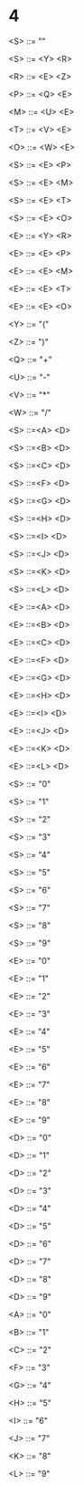 # 4

\<S> ::= ""

\<S> ::= \<Y> \<R>

\<R> ::= \<E> \<Z>

\<P> ::= \<Q> \<E>

\<M> ::= \<U> \<E>

\<T> ::= \<V> \<E>

\<O> ::= \<W> \<E>

\<S> ::= \<E> \<P>

\<S> ::= \<E> \<M>

\<S> ::= \<E> \<T>

\<S> ::= \<E> \<O>

\<E> ::= \<Y> \<R>

\<E> ::= \<E> \<P>

\<E> ::= \<E> \<M>

\<E> ::= \<E> \<T>

\<E> ::= \<E> \<O>

\<Y> ::= "("

\<Z> ::= ")"

\<Q> ::= "+"

\<U> ::= "-"

\<V> ::= "*"

\<W> ::= "/"

\<S> ::=\<A> \<D>

\<S> ::=\<B> \<D>

\<S> ::=\<C> \<D>

\<S> ::=\<F> \<D>

\<S> ::=\<G> \<D>

\<S> ::=\<H> \<D>

\<S> ::=\<I> \<D>

\<S> ::=\<J> \<D>

\<S> ::=\<K> \<D>

\<S> ::=\<L> \<D>

\<E> ::=\<A> \<D>

\<E> ::=\<B> \<D>

\<E> ::=\<C> \<D>

\<E> ::=\<F> \<D>

\<E> ::=\<G> \<D>

\<E> ::=\<H> \<D>

\<E> ::=\<I> \<D>

\<E> ::=\<J> \<D>

\<E> ::=\<K> \<D>

\<E> ::=\<L> \<D>

\<S> ::= "0"

\<S> ::= "1"

\<S> ::= "2"

\<S> ::= "3"

\<S> ::= "4"

\<S> ::= "5"

\<S> ::= "6"

\<S> ::= "7"

\<S> ::= "8"

\<S> ::= "9"

\<E> ::= "0"

\<E> ::= "1"

\<E> ::= "2"

\<E> ::= "3"

\<E> ::= "4"

\<E> ::= "5"

\<E> ::= "6"

\<E> ::= "7"

\<E> ::= "8"

\<E> ::= "9"

\<D> ::= "0"

\<D> ::= "1"

\<D> ::= "2"

\<D> ::= "3"

\<D> ::= "4"

\<D> ::= "5"

\<D> ::= "6"

\<D> ::= "7"

\<D> ::= "8"

\<D> ::= "9"

\<A> ::= "0"

\<B> ::= "1"

\<C> ::= "2"

\<F> ::= "3"

\<G> ::= "4"

\<H> ::= "5"

\<I> ::= "6"

\<J> ::= "7"

\<K> ::= "8"

\<L> ::= "9"
